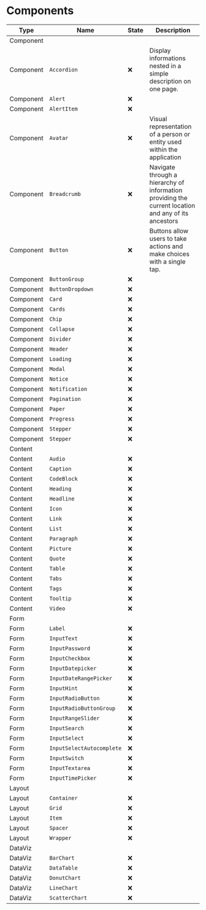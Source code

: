 # Components

| Type      | Name                      | State | Description                                                                                         |
| --------- | ------------------------- | ----- | --------------------------------------------------------------------------------------------------- |
| Component |                           |       |                                                                                                     |
| Component | `Accordion`               | ❌    | Display informations nested in a simple description on one page.                                    |
| Component | `Alert`                   | ❌    |                                                                                                     |
| Component | `AlertItem`               | ❌    |                                                                                                     |
| Component | `Avatar`                  | ❌    | Visual representation of a person or entity used within the application                             |
| Component | `Breadcrumb`              | ❌    | Navigate through a hierarchy of information providing the current location and any of its ancestors |
| Component | `Button`                  | ❌    | Buttons allow users to take actions and make choices with a single tap.                             |
| Component | `ButtonGroup`             | ❌    |                                                                                                     |
| Component | `ButtonDropdown`          | ❌    |                                                                                                     |
| Component | `Card`                    | ❌    |                                                                                                     |
| Component | `Cards`                   | ❌    |                                                                                                     |
| Component | `Chip`                    | ❌    |                                                                                                     |
| Component | `Collapse`                | ❌    |                                                                                                     |
| Component | `Divider`                 | ❌    |                                                                                                     |
| Component | `Header`                  | ❌    |                                                                                                     |
| Component | `Loading`                 | ❌    |                                                                                                     |
| Component | `Modal`                   | ❌    |                                                                                                     |
| Component | `Notice`                  | ❌    |                                                                                                     |
| Component | `Notification`            | ❌    |                                                                                                     |
| Component | `Pagination`              | ❌    |                                                                                                     |
| Component | `Paper`                   | ❌    |                                                                                                     |
| Component | `Progress`                | ❌    |                                                                                                     |
| Component | `Stepper`                 | ❌    |                                                                                                     |
| Component | `Stepper`                 | ❌    |                                                                                                     |
| Content   |                           |       |                                                                                                     |
| Content   | `Audio`                   | ❌    |                                                                                                     |
| Content   | `Caption`                 | ❌    |                                                                                                     |
| Content   | `CodeBlock`               | ❌    |                                                                                                     |
| Content   | `Heading`                 | ❌    |                                                                                                     |
| Content   | `Headline`                | ❌    |                                                                                                     |
| Content   | `Icon`                    | ❌    |                                                                                                     |
| Content   | `Link`                    | ❌    |                                                                                                     |
| Content   | `List`                    | ❌    |                                                                                                     |
| Content   | `Paragraph`               | ❌    |                                                                                                     |
| Content   | `Picture`                 | ❌    |                                                                                                     |
| Content   | `Quote`                   | ❌    |                                                                                                     |
| Content   | `Table`                   | ❌    |                                                                                                     |
| Content   | `Tabs`                    | ❌    |                                                                                                     |
| Content   | `Tags`                    | ❌    |                                                                                                     |
| Content   | `Tooltip`                 | ❌    |                                                                                                     |
| Content   | `Video`                   | ❌    |                                                                                                     |
| Form      |                           |       |                                                                                                     |
| Form      | `Label`                   | ❌    |                                                                                                     |
| Form      | `InputText`               | ❌    |                                                                                                     |
| Form      | `InputPassword`           | ❌    |                                                                                                     |
| Form      | `InputCheckbox`           | ❌    |                                                                                                     |
| Form      | `InputDatepicker`         | ❌    |                                                                                                     |
| Form      | `InputDateRangePicker`    | ❌    |                                                                                                     |
| Form      | `InputHint`               | ❌    |                                                                                                     |
| Form      | `InputRadioButton`        | ❌    |                                                                                                     |
| Form      | `InputRadioButtonGroup`   | ❌    |                                                                                                     |
| Form      | `InputRangeSlider`        | ❌    |                                                                                                     |
| Form      | `InputSearch`             | ❌    |                                                                                                     |
| Form      | `InputSelect`             | ❌    |                                                                                                     |
| Form      | `InputSelectAutocomplete` | ❌    |                                                                                                     |
| Form      | `InputSwitch`             | ❌    |                                                                                                     |
| Form      | `InputTextarea`           | ❌    |                                                                                                     |
| Form      | `InputTimePicker`         | ❌    |                                                                                                     |
| Layout    |                           |       |                                                                                                     |
| Layout    | `Container`               | ❌    |                                                                                                     |
| Layout    | `Grid`                    | ❌    |                                                                                                     |
| Layout    | `Item`                    | ❌    |                                                                                                     |
| Layout    | `Spacer`                  | ❌    |                                                                                                     |
| Layout    | `Wrapper`                 | ❌    |                                                                                                     |
| DataViz   |                           |       |                                                                                                     |
| DataViz   | `BarChart`                | ❌    |                                                                                                     |
| DataViz   | `DataTable`               | ❌    |                                                                                                     |
| DataViz   | `DonutChart`              | ❌    |                                                                                                     |
| DataViz   | `LineChart`               | ❌    |                                                                                                     |
| DataViz   | `ScatterChart`            | ❌    |                                                                                                     |
